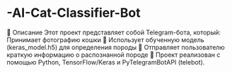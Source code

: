# -AI-Cat-Classifier-Bot
📜 Описание Этот проект представляет собой Telegram-бота, который:  Принимает фотографию кошки 📸  Использует обученную модель (keras_model.h5) для определения породы 🧠  Отправляет пользователю краткую информацию о распознанной породе 🐾  Проект реализован с помощью Python, TensorFlow/Keras и PyTelegramBotAPI (telebot).
